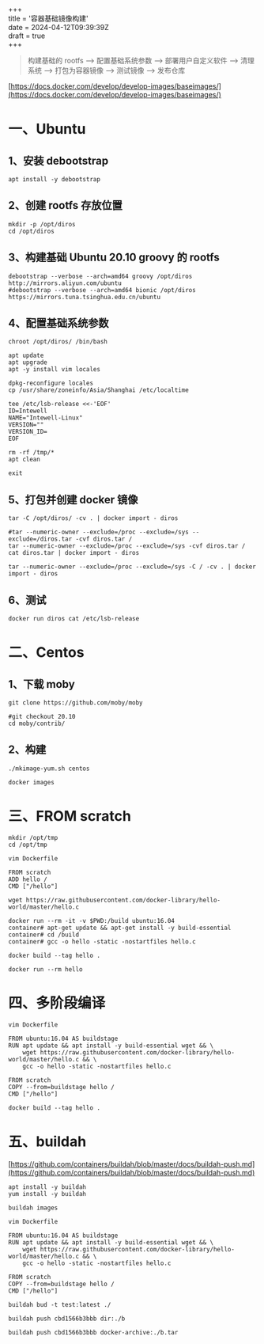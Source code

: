 +++  
title = '容器基础镜像构建'  
date = 2024-04-12T09:39:39Z  
draft = true  
+++

> 构建基础的 rootfs —> 配置基础系统参数 —> 部署用户自定义软件 —> 清理系统 —> 打包为容器镜像 —> 测试镜像 —> 发布仓库

[https://docs.docker.com/develop/develop-images/baseimages/](https://docs.docker.com/develop/develop-images/baseimages/)

# 一、Ubuntu

## 1、安装 debootstrap

```
apt install -y debootstrap
```

## 2、创建 rootfs 存放位置

```
mkdir -p /opt/diros
cd /opt/diros
```

## 3、构建基础 Ubuntu 20.10 groovy 的 rootfs

```
debootstrap --verbose --arch=amd64 groovy /opt/diros http://mirrors.aliyun.com/ubuntu
#debootstrap --verbose --arch=amd64 bionic /opt/diros https://mirrors.tuna.tsinghua.edu.cn/ubuntu
```

## 4、配置基础系统参数

```
chroot /opt/diros/ /bin/bash
```

```
apt update
apt upgrade
apt -y install vim locales
```

```
dpkg-reconfigure locales
cp /usr/share/zoneinfo/Asia/Shanghai /etc/localtime

tee /etc/lsb-release <<-'EOF'
ID=Intewell
NAME="Intewell-Linux"
VERSION=""
VERSION_ID=
EOF
```

```
rm -rf /tmp/*
apt clean

exit
```

## 5、打包并创建 docker 镜像

```
tar -C /opt/diros/ -cv . | docker import - diros
```

```
#tar --numeric-owner --exclude=/proc --exclude=/sys --exclude=/diros.tar -cvf diros.tar /
tar --numeric-owner --exclude=/proc --exclude=/sys -cvf diros.tar /
cat diros.tar | docker import - diros

tar --numeric-owner --exclude=/proc --exclude=/sys -C / -cv . | docker import - diros
```

## 6、测试

```
docker run diros cat /etc/lsb-release
```

# 二、Centos

## 1、下载 moby

```
git clone https://github.com/moby/moby
```

```
#git checkout 20.10
cd moby/contrib/
```

## 2、构建

```
./mkimage-yum.sh centos
```

```
docker images
```

# 三、FROM scratch

```
mkdir /opt/tmp
cd /opt/tmp
```

```
vim Dockerfile

FROM scratch
ADD hello /
CMD ["/hello"]
```

```
wget https://raw.githubusercontent.com/docker-library/hello-world/master/hello.c
```

```
docker run --rm -it -v $PWD:/build ubuntu:16.04
container# apt-get update && apt-get install -y build-essential
container# cd /build
container# gcc -o hello -static -nostartfiles hello.c
```

```
docker build --tag hello .
```

```
docker run --rm hello
```

# 四、多阶段编译

```
vim Dockerfile

FROM ubuntu:16.04 AS buildstage
RUN apt update && apt install -y build-essential wget && \
    wget https://raw.githubusercontent.com/docker-library/hello-world/master/hello.c && \
    gcc -o hello -static -nostartfiles hello.c

FROM scratch
COPY --from=buildstage hello /
CMD ["/hello"]
```

```
docker build --tag hello .
```

# 五、buildah

[https://github.com/containers/buildah/blob/master/docs/buildah-push.md](https://github.com/containers/buildah/blob/master/docs/buildah-push.md)

```
apt install -y buildah
yum install -y buildah
```

```
buildah images
```

```
vim Dockerfile

FROM ubuntu:16.04 AS buildstage
RUN apt update && apt install -y build-essential wget && \
    wget https://raw.githubusercontent.com/docker-library/hello-world/master/hello.c && \
    gcc -o hello -static -nostartfiles hello.c

FROM scratch
COPY --from=buildstage hello /
CMD ["/hello"]
```

```
buildah bud -t test:latest ./
```

```
buildah push cbd1566b3bbb dir:./b
```

```
buildah push cbd1566b3bbb docker-archive:./b.tar
```

